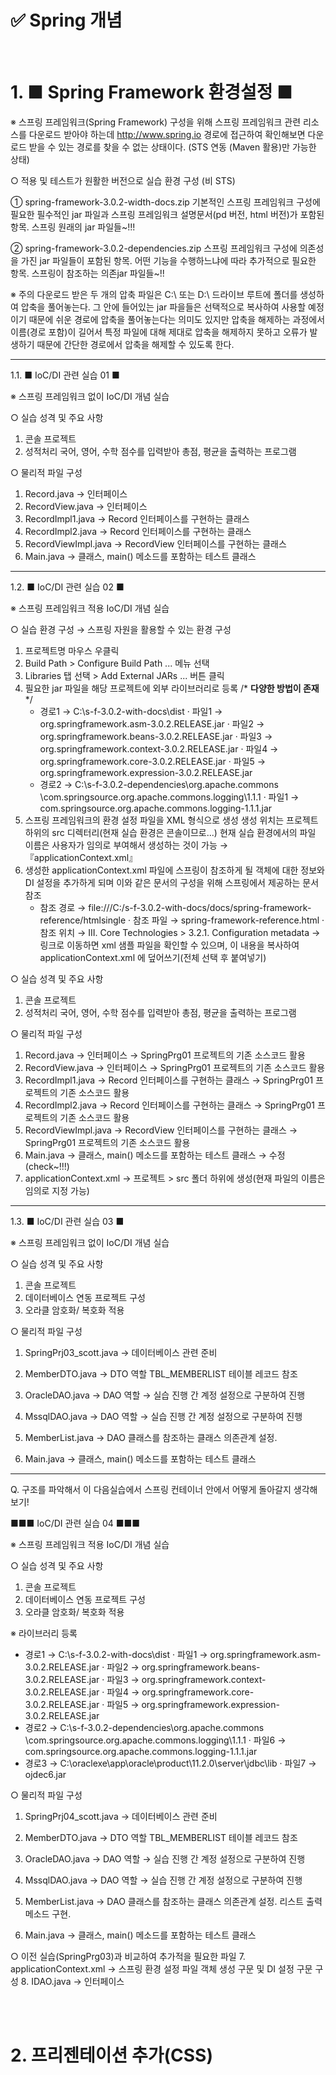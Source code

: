 # ✅ Spring 개념

<BR>

# 1. ■ Spring Framework 환경설정 ■

※ 스프링 프레임워크(Spring Framework) 구성을 위해
   스프링 프레임워크 관련 리소스를 다운로드 받아야 하는데
   http://www.spring.io 경로에 접근하여 확인해보면
   다운로드 받을 수 있는 경로를 찾을 수 없는 상태이다.
   (STS 연동 (Maven 활용)만 가능한 상태)

○ 적용 및 테스트가 원활한 버전으로 실습 환경 구성 (비 STS)
   
   ① spring-framework-3.0.2-width-docs.zip
     기본적인 스프링 프레임워크 구성에 필요한 필수적인 jar 파일과
     스프링 프레임워크 설명문서(pd 버전, html 버전)가 포함된 항목.
     스프링 원래의 jar 파일들~!!!

   ② spring-framework-3.0.2-dependencies.zip
     스프링 프레임워크 구성에 의존성을 가진 jar 파일들이 포함된 항목.
     어떤 기능을 수행하느냐에 따라 추가적으로 필요한 항목.
     스프링이 참조하는 의존jar 파일들~!!

※ 주의
   다운로드 받은 두 개의 압축 파일은 C:\ 또는 D:\ 드라이브 루트에 폴더를 생성하여 압축을 풀어놓는다.
   그 안에 들어있는 jar 파을들은 선택적으로 복사하여 사용할 예정이기 때문에
   쉬운 경로에 압축을 풀어놓는다는 의미도 있지만
   압축을 해제하는 과정에서 이름(경로 포함)이 길어서 특정 파일에 대해
   제대로 압축을 해제하지 못하고 오류가 발생하기 때문에 간단한 경로에서 압축을 해제할 수 있도록 한다.

-----------------------------------------------------------------------------------------------------------------
1.1. ■ IoC/DI 관련 실습 01 ■

※ 스프링 프레임워크 없이 IoC/DI 개념 실습

○ 실습 성격 및 주요 사항
   1. 콘솔 프로젝트
   2. 성적처리
      국어, 영어, 수학 점수를 입력받아 총점, 평균을 출력하는 프로그램

○ 물리적 파일 구성
   1. Record.java             → 인터페이스
   2. RecordView.java         → 인터페이스
   3. RecordImpl1.java        → Record 인터페이스를 구현하는 클래스
   4. RecordImpl2.java        → Record 인터페이스를 구현하는 클래스
   5. RecordViewImpl.java     → RecordView 인터페이스를 구현하는 클래스
   6. Main.java               → 클래스, main() 메소드를 포함하는 테스트 클래스

-----------------------------------------------------------------------------------------------------------------

1.2. ■ IoC/DI 관련 실습 02 ■

※ 스프링 프레임워크 적용 IoC/DI 개념 실습

○ 실습 환경 구성
   → 스프링 자원을 활용할 수 있는 환경 구성

   1. 프로젝트명 마우스 우클릭
   2. Build Path > Configure Build Path ... 메뉴 선택
   3. Libraries 탭 선택 > Add External JARs ... 버튼 클릭
   4. 필요한 jar 파일을 해당 프로젝트에 외부 라이브러리로 등록
   /* **다양한 방법이 존재** */
      - 경로1    → C:\s-f-3.0.2-with-docs\dist
         · 파일1 → org.springframework.asm-3.0.2.RELEASE.jar
         · 파일2 → org.springframework.beans-3.0.2.RELEASE.jar
         · 파일3 → org.springframework.context-3.0.2.RELEASE.jar
         · 파일4 → org.springframework.core-3.0.2.RELEASE.jar
         · 파일5 → org.springframework.expression-3.0.2.RELEASE.jar
      - 경로2    → C:\s-f-3.0.2-dependencies\org.apache.commons
                     \com.springsource.org.apache.commons.logging\1.1.1
         · 파일1 → com.springsource.org.apache.commons.logging-1.1.1.jar
   5. 스프링 프레임워크의 환경 설정 파일을 XML 형식으로 생성
      생성 위치는 프로젝트 하위의 src 디렉터리(현재 실습 환경은 콘솔이므로...)
      현재 실습 환경에서의 파일 이름은 사용자가 임의로 부여해서 생성하는 것이 가능
      → 『applicationContext.xml』
   6. 생성한 applicationContext.xml 파일에
      스프링이 참조하게 될 객체에 대한 정보와 DI 설정을 추가하게 되며
      이와 같은 문서의 구성을 위해 스프링에서 제공하는 문서 참조
      - 참조 경로 → file:///C:/s-f-3.0.2-with-docs/docs/spring-framework-reference/htmlsingle
         · 참조 파일 → spring-framework-reference.html
         · 참조 위치 → III. Core Technologies
                     > 3.2.1. Configuration metadata
            → 링크로 이동하면 xml 샘플 파일을 확인할 수 있으며,
              이 내용을 복사하여 applicationContext.xml 에 덮어쓰기(전체 선택 후 붙여넣기)

○ 실습 성격 및 주요 사항
   1. 콘솔 프로젝트
   2. 성적처리
      국어, 영어, 수학 점수를 입력받아 총점, 평균을 출력하는 프로그램

○ 물리적 파일 구성
   1. Record.java             → 인터페이스
      → SpringPrg01 프로젝트의 기존 소스코드 활용
   2. RecordView.java         → 인터페이스
      → SpringPrg01 프로젝트의 기존 소스코드 활용
   3. RecordImpl1.java        → Record 인터페이스를 구현하는 클래스
      → SpringPrg01 프로젝트의 기존 소스코드 활용
   4. RecordImpl2.java        → Record 인터페이스를 구현하는 클래스
      → SpringPrg01 프로젝트의 기존 소스코드 활용
   5. RecordViewImpl.java     → RecordView 인터페이스를 구현하는 클래스
      → SpringPrg01 프로젝트의 기존 소스코드 활용
   6. Main.java               → 클래스, main() 메소드를 포함하는 테스트 클래스
      → 수정(check~!!!)
   7. applicationContext.xml
      → 프로젝트 > src 폴더 하위에 생성(현재 파일의 이름은 임의로 지정 가능)

-----------------------------------------------------------------------------------------------------------------

1.3. ■ IoC/DI 관련 실습 03 ■

※ 스프링 프레임워크 없이 IoC/DI 개념 실습

○ 실습 성격 및 주요 사항
   1. 콘솔 프로젝트
   2. 데이터베이스 연동 프로젝트 구성
   3. 오라클 암호화/ 복호화 적용

○ 물리적 파일 구성
   1. SpringPrj03_scott.java             → 데이터베이스 관련 준비
   2. MemberDTO.java          → DTO 역할
                                TBL_MEMBERLIST 테이블 레코드 참조
   3. OracleDAO.java          → DAO 역할 → 실습 진행 간 계정 설정으로 구분하여 진행
   4. MssqlDAO.java           → DAO 역할 → 실습 진행 간 계정 설정으로 구분하여 진행

   5. MemberList.java         → DAO 클래스를 참조하는 클래스
                                의존관계 설정.
   6. Main.java               → 클래스, main() 메소드를 포함하는 테스트 클래스

-----------------------------------------------------------------------------------------------------------------

Q. 구조를 파악해서 이 다음실습에서 스프링 컨테이너 안에서 어떻게 돌아갈지 생각해보기!

■■■ IoC/DI 관련 실습 04 ■■■

※ 스프링 프레임워크 적용 IoC/DI 개념 실습

○ 실습 성격 및 주요 사항
   1. 콘솔 프로젝트
   2. 데이터베이스 연동 프로젝트 구성
   3. 오라클 암호화/ 복호화 적용

※ 라이브러리 등록
   - 경로1    → C:\s-f-3.0.2-with-docs\dist
      · 파일1 → org.springframework.asm-3.0.2.RELEASE.jar
      · 파일2 → org.springframework.beans-3.0.2.RELEASE.jar
      · 파일3 → org.springframework.context-3.0.2.RELEASE.jar
      · 파일4 → org.springframework.core-3.0.2.RELEASE.jar
      · 파일5 → org.springframework.expression-3.0.2.RELEASE.jar
   - 경로2    → C:\s-f-3.0.2-dependencies\org.apache.commons
                  \com.springsource.org.apache.commons.logging\1.1.1
      · 파일6 → com.springsource.org.apache.commons.logging-1.1.1.jar
   - 경로3    → C:\oraclexe\app\oracle\product\11.2.0\server\jdbc\lib
      · 파일7 → ojdec6.jar

○ 물리적 파일 구성
   1. SpringPrj04_scott.java             → 데이터베이스 관련 준비
   2. MemberDTO.java          → DTO 역할
                                TBL_MEMBERLIST 테이블 레코드 참조
   3. OracleDAO.java          → DAO 역할 → 실습 진행 간 계정 설정으로 구분하여 진행
   4. MssqlDAO.java           → DAO 역할 → 실습 진행 간 계정 설정으로 구분하여 진행

   5. MemberList.java         → DAO 클래스를 참조하는 클래스
                                의존관계 설정.
                                리스트 출력 메소드 구현.
   6. Main.java               → 클래스, main() 메소드를 포함하는 테스트 클래스

○ 이전 실습(SpringPrg03)과 비교하여 추가적을 필요한 파일
   7. applicationContext.xml  → 스프링 환경 설정 파일
                                객체 생성 구문 및 DI 설정 구문 구성
   8. IDAO.java               → 인터페이스












<br><br>

# 2. 프리젠테이션 추가(CSS)
